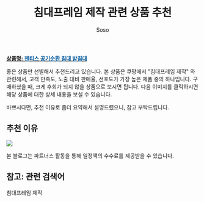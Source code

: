 ﻿---
layout: post
title:  "침대프레임 제작 관련 상품 추천"
author: Soso
categories: [ 가구/인테리어 ]
tags: [침대프레임 제작]
image: https://ads-partners.coupang.com/image1/qig5eO-0-7xmpl1pqmt4Rsjnp6sJm7FMh6uSJWAh03aHuOgdeoT3ETSxmzxP0Fo85F0T7KyZiP9ROr582XEEEofoOL9wUwrf7pQZ_JukaDXLokO3yPU12zhAiXjuxpdpRp6X8MJi5QrEZsK5V3A-cNZTsEBW3fPdxMMDCyrwx9VivDf0SSf141ffHDw8cFr7hoa0o_v2WcMcc-CgYgX4QPllTU98_xTR_q6RlmmyF_vlIlFDTJIp6_bToJry6mIlwe4Lo1afSfxkurianrDLLsc6jaQ1-CdIrolY_jnf8xo= 
description: "쿠팡에서 침대프레임 제작 관련 상품으로 가장 고객 선호도가 높은 제품 중 하나입니다."
---

<a href="https://link.coupang.com/re/AFFSDP?lptag=AF5673682&pageKey=2434283&itemId=11206962&vendorItemId=3016891665&traceid=V0-153-d4dd19f9a6b0873d&requestid=20231102082337305107376709&token=31850C%7CMIXED"><b>상품명: <font color='#01579B'>젠티스 공기순환 침대 받침대</font></b></a>

좋은 상품만 선별해서 추천드리고 있습니다.
본 상품은 쿠팡에서 "침대프레임 제작" 와 관련해서, 고객 만족도, 노출 대비 판매율, 선호도가 가장 높은 제품 중의 하나입니다.
구매하셨을 때, 크게 후회가 되지 않을 상품으로 보시면 됩니다. 
다음 이미지를 클릭하시면 해당 상품에 대한 상세 내용을 보실 수 있습니다.

바쁘시다면, 추천 이유로 좀더 요약해서 설명드렸으니, 참고 부탁드립니다.

## 추천 이유 

<a href="https://link.coupang.com/re/AFFSDP?lptag=AF5673682&pageKey=2434283&itemId=11206962&vendorItemId=3016891665&traceid=V0-153-d4dd19f9a6b0873d&requestid=20231102082337305107376709&token=31850C%7CMIXED"><img src="http://image1.coupangcdn.com/image/vendor_inventory/ac0c/70a7065fe30a0d55ea2ac1c03a9540588a797220e481006e7697b85a9217.jpg"></a> 

본 블로그는 파트너스 활동을 통해 일정액의 수수료를 제공받을 수 있습니다.

## 참고: 관련 검색어    
침대프레임 제작